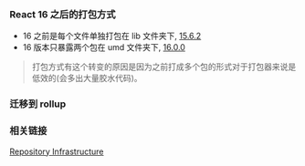 ### React 16 之后的打包方式

* 16 之前是每个文件单独打包在 lib 文件夹下, [15.6.2](https://unpkg.com/react@15.6.2/lib/)
* 16 版本只暴露两个包在 umd 文件夹下, [16.0.0](https://unpkg.com/react@16.0.0/umd/)

> 打包方式有这个转变的原因是因为之前打成多个包的形式对于打包器来说是低效的(会多出大量胶水代码)。

### 迁移到 rollup

### 相关链接

[Repository Infrastructure](https://react.docschina.org/blog/2017/12/15/improving-the-repository-infrastructure.html)